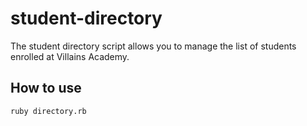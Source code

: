 # student-directory

The student directory script allows you to manage the list of students enrolled at Villains Academy.

## How to use ##

```shell
ruby directory.rb
```
